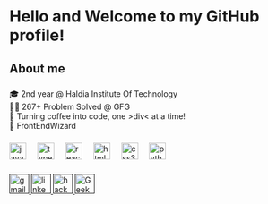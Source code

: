 <h1 align="left">Hello and Welcome to my GitHub profile!</h1>

###


###

<h2 align="left">About me</h2>

###

<p align="left">🎓 2nd year @ Haldia Institute Of Technology <br>👨‍💻 267+ Problem Solved @ GFG <br>🎯 Turning coffee into code, one >div< at a time! <br> 🎲 FrontEndWizard </p>

###

<div align="left">
  
  <img src="https://cdn.jsdelivr.net/gh/devicons/devicon/icons/javascript/javascript-original.svg" height="30" alt="javascript logo"  />
  <img width="12" />
  <img src="https://cdn.jsdelivr.net/gh/devicons/devicon/icons/typescript/typescript-original.svg" height="30" alt="typescript logo"  />
  <img width="12" />
  <img src="https://cdn.jsdelivr.net/gh/devicons/devicon/icons/react/react-original.svg" height="30" alt="react logo"  />
  <img width="12" />
  <img src="https://cdn.jsdelivr.net/gh/devicons/devicon/icons/html5/html5-original.svg" height="30" alt="html5 logo"  />
  <img width="12" />
  <img src="https://cdn.jsdelivr.net/gh/devicons/devicon/icons/css3/css3-original.svg" height="30" alt="css3 logo"  />
  <img width="12" />
  <img src="https://cdn.jsdelivr.net/gh/devicons/devicon/icons/python/python-original.svg" height="30" alt="python logo"  />
  <img width="12" />
</div>

###

  <a href=" ">
    <img src="https://img.shields.io/static/v1?message=Gmail&logo=gmail&label=&color=D14836&logoColor=white&labelColor=&style=for-the-badge" height="35" alt="gmail logo" />
  </a>

  <a href=" ">
    <img src="https://img.shields.io/static/v1?message=LinkedIn&logo=linkedin&label=&color=0077B5&logoColor=white&labelColor=&style=for-the-badge" height="35" alt="linkedin logo" />
  </a>
  <a href=" ">
    <img src="https://img.shields.io/static/v1?message=Hackerrank&logo=Hackerrank&label=&color=E4405F&logoColor=white&labelColor=&style=for-the-badge" height="35" alt="hackerrank logo" />
  </a>
 <a href=" ">
    <img src="https://img.shields.io/static/v1?message=GeeksforGeeks&logo=GeeksforGeeks&label=&color=D14836&logoColor=white&labelColor=&style=for-the-badge" height="35" alt="GeeksforGeeks logo" />
  </a>
</div>


###

<br clear="both">

###


###
